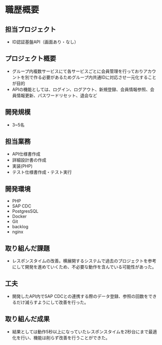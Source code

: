 # 職歴概要

## 担当プロジェクト
- ID認証基盤API（画面あり・なし）

## プロジェクト概要
- グループ内複数サービスにて各サービスごとに会員管理を行っておりアカウントを別で作る必要があるためグループ内共通IDに対応させ一元化することが目的
- APIの機能としては、ログイン、ログアウト、新規登録、会員情報参照、会員情報更新、パスワードリセット、退会など

## 開発規模
- 3~5名

## 担当業務
- API仕様書作成
- 詳細設計書の作成
- 実装(PHP)
- テスト仕様書作成・テスト実行

## 開発環境
- PHP
- SAP CDC
- PostgresSQL
- Docker
- Git
- backlog
- nginx

## 取り組んだ課題
- レスポンスタイムの改善。横展開するシステムで過去のプロジェクトを参考にして開発を進めていくため、不必要な動作を含んでいる可能性があった。

## 工夫
- 開発したAPI内でSAP CDCとの連携する際のデータ登録、参照の回数をできるだけ減らすようにして改善を行った。

## 取り組んだ成果
- 結果としては動作5秒以上になっていたレスポンスタイムを2秒台にまで最適化を行い、機能は削らず改善を行うことができた。